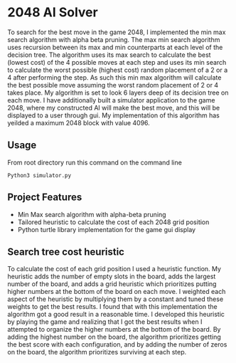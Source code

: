 # 2048 AI Solver

To search for the best move in the game 2048, I implemented the min max search algorithm with alpha beta pruning. The max min search algorithm uses recursion between its max and min counterparts at each level of the decision tree. The algorithm uses its max search to calculate the best (lowest cost) of the 4 possible moves at each step and uses its min search to calculate the worst possible (highest cost) random placement of a 2 or a 4 after performing the step. As such this min max algorithm will calculate the best possible move assuming the worst random placement of 2 or 4 takes place. My algorithm is set to look 6 layers deep of its decision tree on each move. I have additionally built a simulator application to the game 2048, where my constructed AI will make the best move, and this will be displayed to a user through gui. My implementation of this algorithm has yeilded a maximum 2048 block with value 4096.

## Usage

From root directory run this command on the command line

    Python3 simulator.py

## Project Features

* Min Max search algorithm with alpha-beta pruning
* Tailored heuristic to calculate the cost of each 2048 grid position
* Python turtle library implementation for the game gui display

## Search tree cost heuristic

To calculate the cost of each grid position I used a heuristic function. My heuristic adds the number of empty slots in the board, adds the largest number of the board, and adds a grid heuristic which prioritizes putting higher numbers at the bottom of the board on each move. I weighted each aspect of the heuristic by multiplying them by a constant and tuned these weights to get the best results. I found that with this implementation the algorithm got a good result in a reasonable time. I developed this heuristic by playing the game and realizing that I got the best results when I attempted to organize the higher numbers at the bottom of the board. By adding the highest number on the board, the algorithm prioritizes getting the best score with each configuration, and by adding the number of zeros on the board, the algorithm prioritizes surviving at each step.

